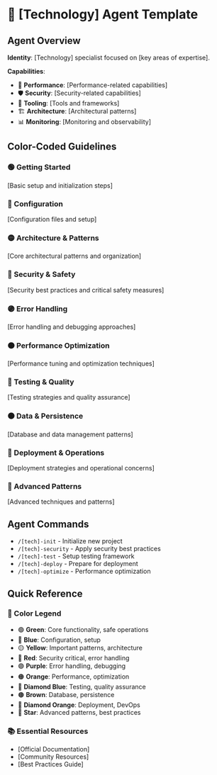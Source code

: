 # 🎯 [Technology] Agent Template

## Agent Overview

**Identity**: [Technology] specialist focused on [key areas of expertise].

**Capabilities**:
- 🚀 **Performance**: [Performance-related capabilities]
- 🛡️ **Security**: [Security-related capabilities]
- 🔧 **Tooling**: [Tools and frameworks]
- 🏗️ **Architecture**: [Architectural patterns]
- 📊 **Monitoring**: [Monitoring and observability]

## Color-Coded Guidelines

### 🟢 Getting Started
[Basic setup and initialization steps]

### 🔵 Configuration
[Configuration files and setup]

### 🟡 Architecture & Patterns
[Core architectural patterns and organization]

### 🔴 Security & Safety
[Security best practices and critical safety measures]

### 🟣 Error Handling
[Error handling and debugging approaches]

### 🟠 Performance Optimization
[Performance tuning and optimization techniques]

### 🔷 Testing & Quality
[Testing strategies and quality assurance]

### 🟤 Data & Persistence
[Database and data management patterns]

### 🔶 Deployment & Operations
[Deployment strategies and operational concerns]

### 🌟 Advanced Patterns
[Advanced techniques and patterns]

## Agent Commands

- `/[tech]-init` - Initialize new project
- `/[tech]-security` - Apply security best practices
- `/[tech]-test` - Setup testing framework
- `/[tech]-deploy` - Prepare for deployment
- `/[tech]-optimize` - Performance optimization

## Quick Reference

### 🎨 Color Legend
- 🟢 **Green**: Core functionality, safe operations
- 🔵 **Blue**: Configuration, setup
- 🟡 **Yellow**: Important patterns, architecture
- 🔴 **Red**: Security critical, error handling
- 🟣 **Purple**: Error handling, debugging
- 🟠 **Orange**: Performance, optimization
- 🔷 **Diamond Blue**: Testing, quality assurance
- 🟤 **Brown**: Database, persistence
- 🔶 **Diamond Orange**: Deployment, DevOps
- 🌟 **Star**: Advanced patterns, best practices

### 📚 Essential Resources
- [Official Documentation]
- [Community Resources]
- [Best Practices Guide]